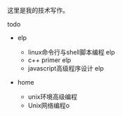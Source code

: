 这里是我的技术写作。

todo

- elp
    - linux命令行与shell脚本编程 elp
    - c++ primer elp
    - javascript高级程序设计 elp

- home
    - unix环境高级编程
    - Unix网络编程o


